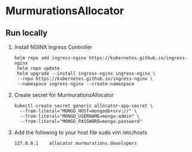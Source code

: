 # MurmurationsAllocator
## Run locally
1. Install NGINX Ingress Controller
   ```
   helm repo add ingress-nginx https://kubernetes.github.io/ingress-nginx
    helm repo update
    helm upgrade --install ingress-nginx ingress-nginx \
    --repo https://kubernetes.github.io/ingress-nginx \
    --namespace ingress-nginx --create-namespace
   ```
2. Create secret for MurmurationsAllocator
    ```
    kubectl create secret generic allocator-app-secret \
      --from-literal="MONGO_HOST=mongodb+srv://" \
      --from-literal="MONGO_USERNAME=mongo-admin" \
      --from-literal="MONGO_PASSWORD=mongo-password"
    ```
3. Add the following to your host file sudo vim /etc/hosts
   ```
   127.0.0.1    allocator.murmurations.developers
   ```
